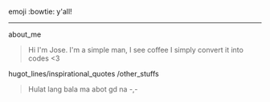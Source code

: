 emoji :bowtie: y'all!
***
about_me
>  Hi I'm Jose. I'm a simple man, I see coffee I simply convert it into codes <3

hugot_lines/inspirational_quotes /other_stuffs
> Hulat lang bala ma abot gd na -,-
